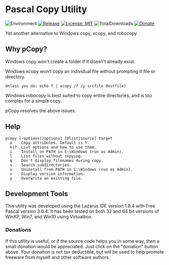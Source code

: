 # Pascal Copy Utility
![Environment](https://img.shields.io/badge/Windows-XP,%20Vista,%207,%208,%2010-brightgreen.svg)
[![Release](https://img.shields.io/github/release/jasc2v8/pCopy.svg)](https://github.com/jasc2v8/pCopy/releases)
[![License: MIT](https://img.shields.io/badge/license-MIT-yellow.svg)](https://opensource.org/licenses/MIT)
![TotalDownloads](https://img.shields.io/github/downloads/jasc2v8/pCopy/total.svg)
[![Donate](https://img.shields.io/badge/Donate-PayPal-red.svg)](https://www.paypal.me/JimDreherHome)

Yet another alternative to Windows copy, xcopy, and robocopy

## Why pCopy?

Windows copy won't create a folder if it doesn't already exist.
  
Windows xcopy won't copy an individual file without prompting if file or directory. 

	Unless you do: echo f | xcopy /f /y srcfile destfile)
 
Windows robocopy is best suited to copy entire directories, and is too complex for a simple copy.
 
pCopy resolves the above issues.

## Help
	pcopy [-options|/options] [@list|source] target
	  a    Copy attributes. Default is Y.
	  h|?  List options and how to use them.
	  i    Install on PATH in C:\Windows (run as Admin).
	  l    List files without copying.
	  q    Don't display filenames during copy.
	  s    Search subdirectories.
	  u    Uninstall from PATH in C:\Windows (run as Admin).
	  v    Display version information.
	  y    Overwrite an existing file.
  
## Development Tools

This utility was developed using the Lazarus IDE version 1.8.4 with Free Pascal version 3.0.4.  It has been tested on both 32 and 64 bit versions of WinXP, Win7, and Win10 using Virtualbox.

### Donations

If this utility is useful, or if the source code helps you in some way, then a small donation would be appreciated.  Just click on the "donation" button above.  Your donation is not tax deductible, but will be used to help promote freeware from myself and other software authors.  

